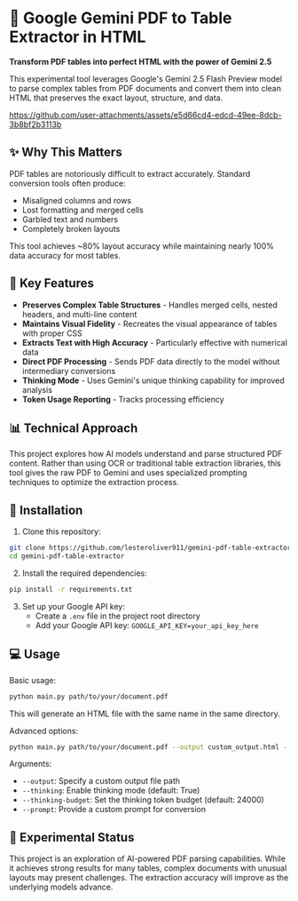 # 🔎 Google Gemini PDF to Table Extractor in HTML

**Transform PDF tables into perfect HTML with the power of Gemini 2.5**

This experimental tool leverages Google's Gemini 2.5 Flash Preview model to parse complex tables from PDF documents and convert them into clean HTML that preserves the exact layout, structure, and data.

https://github.com/user-attachments/assets/e5d66cd4-edcd-49ee-8dcb-3b8bf2b3113b

## ✨ Why This Matters

PDF tables are notoriously difficult to extract accurately. Standard conversion tools often produce:
- Misaligned columns and rows
- Lost formatting and merged cells
- Garbled text and numbers
- Completely broken layouts

This tool achieves ~80% layout accuracy while maintaining nearly 100% data accuracy for most tables.

## 🚀 Key Features

- **Preserves Complex Table Structures** - Handles merged cells, nested headers, and multi-line content
- **Maintains Visual Fidelity** - Recreates the visual appearance of tables with proper CSS
- **Extracts Text with High Accuracy** - Particularly effective with numerical data
- **Direct PDF Processing** - Sends PDF data directly to the model without intermediary conversions
- **Thinking Mode** - Uses Gemini's unique thinking capability for improved analysis
- **Token Usage Reporting** - Tracks processing efficiency

## 📊 Technical Approach

This project explores how AI models understand and parse structured PDF content. Rather than using OCR or traditional table extraction libraries, this tool gives the raw PDF to Gemini and uses specialized prompting techniques to optimize the extraction process.

## 📝 Installation

1. Clone this repository:
```bash
git clone https://github.com/lesteroliver911/gemini-pdf-table-extractor
cd gemini-pdf-table-extractor
```

2. Install the required dependencies:
```bash
pip install -r requirements.txt
```

3. Set up your Google API key:
   - Create a `.env` file in the project root directory
   - Add your Google API key: `GOOGLE_API_KEY=your_api_key_here`

## 💻 Usage

Basic usage:
```bash
python main.py path/to/your/document.pdf
```

This will generate an HTML file with the same name in the same directory.

Advanced options:
```bash
python main.py path/to/your/document.pdf --output custom_output.html --thinking-budget 24000
```

Arguments:
- `--output`: Specify a custom output file path
- `--thinking`: Enable thinking mode (default: True)
- `--thinking-budget`: Set the thinking token budget (default: 24000)
- `--prompt`: Provide a custom prompt for conversion

## 🧪 Experimental Status

This project is an exploration of AI-powered PDF parsing capabilities. While it achieves strong results for many tables, complex documents with unusual layouts may present challenges. The extraction accuracy will improve as the underlying models advance. 
